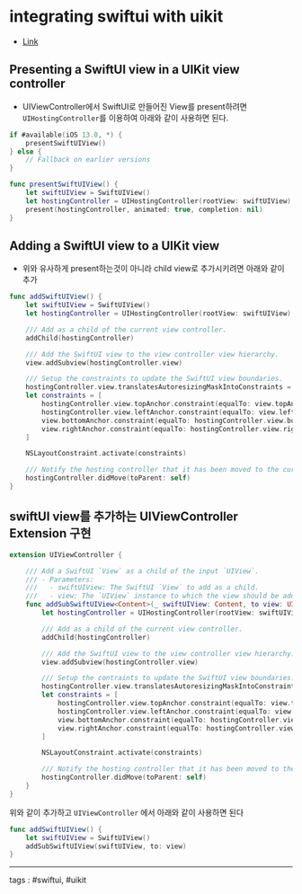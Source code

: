 # integrating swiftui with uikit
- [Link](https://www.avanderlee.com/swiftui/integrating-swiftui-with-uikit/)

## Presenting a SwiftUI view in a UIKit view controller

- UIViewController에서 SwiftUI로 만들어진 View를 present하려면 `UIHostingController`를 이용하여 아래와 같이 사용하면 된다.

```swift
if #available(iOS 13.0, *) {
    presentSwiftUIView()
} else {
    // Fallback on earlier versions
}

func presentSwiftUIView() {
    let swiftUIView = SwiftUIView()
    let hostingController = UIHostingController(rootView: swiftUIView)
    present(hostingController, animated: true, completion: nil)
}
```

## Adding a SwiftUI view to a UIKit view
- 위와 유사하게 present하는것이 아니라 child view로 추가시키려면 아래와 같이 추가 

```swift
func addSwiftUIView() {
    let swiftUIView = SwiftUIView()
    let hostingController = UIHostingController(rootView: swiftUIView)

    /// Add as a child of the current view controller.
    addChild(hostingController)

    /// Add the SwiftUI view to the view controller view hierarchy.
    view.addSubview(hostingController.view)

    /// Setup the constraints to update the SwiftUI view boundaries.
    hostingController.view.translatesAutoresizingMaskIntoConstraints = false
    let constraints = [
        hostingController.view.topAnchor.constraint(equalTo: view.topAnchor),
        hostingController.view.leftAnchor.constraint(equalTo: view.leftAnchor),
        view.bottomAnchor.constraint(equalTo: hostingController.view.bottomAnchor),
        view.rightAnchor.constraint(equalTo: hostingController.view.rightAnchor)
    ]

    NSLayoutConstraint.activate(constraints)

    /// Notify the hosting controller that it has been moved to the current view controller.
    hostingController.didMove(toParent: self)
}
```

## swiftUI view를 추가하는  UIViewController Extension 구현
```swift
extension UIViewController {

    /// Add a SwiftUI `View` as a child of the input `UIView`.
    /// - Parameters:
    ///   - swiftUIView: The SwiftUI `View` to add as a child.
    ///   - view: The `UIView` instance to which the view should be added.
    func addSubSwiftUIView<Content>(_ swiftUIView: Content, to view: UIView) where Content : View {
        let hostingController = UIHostingController(rootView: swiftUIView)

        /// Add as a child of the current view controller.
        addChild(hostingController)

        /// Add the SwiftUI view to the view controller view hierarchy.
        view.addSubview(hostingController.view)

        /// Setup the contraints to update the SwiftUI view boundaries.
        hostingController.view.translatesAutoresizingMaskIntoConstraints = false
        let constraints = [
            hostingController.view.topAnchor.constraint(equalTo: view.topAnchor),
            hostingController.view.leftAnchor.constraint(equalTo: view.leftAnchor),
            view.bottomAnchor.constraint(equalTo: hostingController.view.bottomAnchor),
            view.rightAnchor.constraint(equalTo: hostingController.view.rightAnchor)
        ]

        NSLayoutConstraint.activate(constraints)

        /// Notify the hosting controller that it has been moved to the current view controller.
        hostingController.didMove(toParent: self)
    }
}
```

위와 같이 추가하고 `UIViewController` 에서 아래와 같이 사용하면 된다
```swift
func addSwiftUIView() {
    let swiftUIView = SwiftUIView()
    addSubSwiftUIView(swiftUIView, to: view)
}
```

----
tags : #swiftui, #uikit